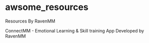 # awsome_resources
Resources By RavenMM

ConnectMM - Emotional Learning & Skill training App Developed by RavenMM


